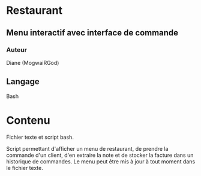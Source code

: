 # Restaurant
## Menu interactif avec interface de commande

### Auteur
Diane (MogwaiRGod)

## Langage
  Bash

# Contenu
Fichier texte et script bash.

Script permettant d'afficher un menu de restaurant, de prendre la commande d'un client, d'en extraire la note et de stocker la facture dans un historique de commandes. Le menu peut être mis à jour à tout moment dans le fichier texte.

